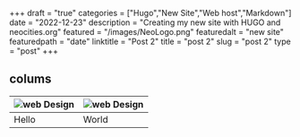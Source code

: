 +++
draft = "true"
categories = ["Hugo","New Site","Web host","Markdown"]
date = "2022-12-23"
description = "Creating my new site with HUGO and neocities.org"
featured = "/images/NeoLogo.png"
featuredalt = "new site"
featuredpath = "date"
linktitle = "Post 2"
title = "post 2"
slug = "post 2"
type = "post"
+++

## colums

| <image src="/images/wd-header.jpg"  alt="web Design" position="center" style="max-width:300px"> |  <image src="/images/wd-header.jpg"  alt="web Design" position="center" style="max-width:300px"> |
|:---------|:----------|
| Hello    | World     |